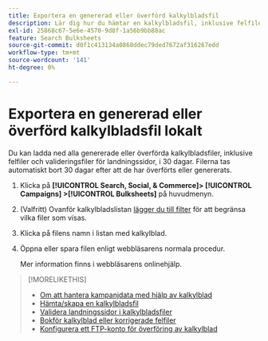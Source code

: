 ```yaml
---
title: Exportera en genererad eller överförd kalkylbladsfil
description: Lär dig hur du hämtar en kalkylbladsfil, inklusive felfiler och valideringsfiler för landningssidor.
exl-id: 25868c67-5e6e-4570-9d8f-1a56b9bb88ac
feature: Search Bulksheets
source-git-commit: d0f1c413134a0868ddec79ded7672af316267edd
workflow-type: tm+mt
source-wordcount: '141'
ht-degree: 0%

---
```


# Exportera en genererad eller överförd kalkylbladsfil lokalt

Du kan ladda ned alla genererade eller överförda kalkylbladsfiler, inklusive felfiler och valideringsfiler för landningssidor, i 30 dagar. Filerna tas automatiskt bort 30 dagar efter att de har överförts eller genererats.

1. Klicka på **[!UICONTROL Search, Social, & Commerce]> [!UICONTROL Campaigns] >[!UICONTROL Bulksheets]** på huvudmenyn.

1. (Valfritt) Ovanför kalkylbladslistan [lägger du till filter](/help/search-social-commerce/common-tasks/data-views/ad-hoc-settings/column-filter-apply-from-column-heading.md) för att begränsa vilka filer som visas.

1. Klicka på filens namn i listan med kalkylblad.

1. Öppna eller spara filen enligt webbläsarens normala procedur.

   Mer information finns i webbläsarens onlinehjälp.

>[!MORELIKETHIS]
>
>* [Om att hantera kampanjdata med hjälp av kalkylblad](bulksheet-about.md)
>* [Hämta/skapa en kalkylbladsfil](/help/search-social-commerce/campaign-management/bulksheets/bulksheet-download.md)
>* [Validera landningssidor i kalkylbladsfiler](bulksheet-validate-landing-pages.md)
>* [Bokför kalkylblad eller korrigerade felfiler](bulksheet-post.md)
>* [Konfigurera ett FTP-konto för överföring av kalkylblad](/help/search-social-commerce/campaign-management/bulksheets/bulksheet-ftp-account.md)
